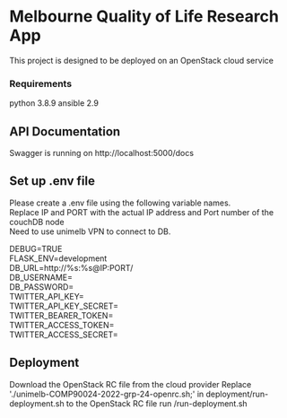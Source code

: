 # Melbourne Quality of Life Research App
This project is designed to be deployed on an OpenStack cloud service

### Requirements
python 3.8.9 
ansible 2.9

## API Documentation
Swagger is running on http://localhost:5000/docs  

## Set up .env file 
Please create a .env file using the following variable names.  
Replace IP and PORT with the actual IP address and Port number of the couchDB node  
Need to use unimelb VPN to connect to DB. 

DEBUG=TRUE  
FLASK_ENV=development  
DB_URL=http://%s:%s@IP:PORT/  
DB_USERNAME=  
DB_PASSWORD=  
TWITTER_API_KEY=  
TWITTER_API_KEY_SECRET=  
TWITTER_BEARER_TOKEN=  
TWITTER_ACCESS_TOKEN=  
TWITTER_ACCESS_SECRET=  

## Deployment 
Download the OpenStack RC file from the cloud provider
Replace './unimelb-COMP90024-2022-grp-24-openrc.sh;' in deployment/run-deployment.sh to the OpenStack RC file
run /run-deployment.sh
